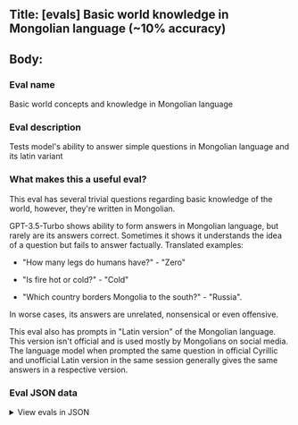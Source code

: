 ## Title: [evals] Basic world knowledge in Mongolian language (~10% accuracy)

## Body:

### Eval name

Basic world concepts and knowledge in Mongolian language

### Eval description

Tests model's ability to answer simple questions in Mongolian language and its latin variant

### What makes this a useful eval?

This eval has several trivial questions regarding basic knowledge of the world, however, they're written in
Mongolian.

GPT-3.5-Turbo shows ability to form answers in Mongolian language, but rarely are its answers correct. Sometimes it shows
it understands the idea of a question but fails to answer factually. Translated examples:

- "How many legs do humans have?" - "Zero"

- "Is fire hot or cold?" - "Cold"

- "Which country borders Mongolia to the south?" - "Russia".

In worse cases, its answers are unrelated, nonsensical or even offensive.

This eval also has prompts in "Latin version" of the Mongolian language. This version isn't official and is used
mostly by Mongolians on social media. The language model when prompted the same question in official Cyrillic and
unofficial Latin version in the same session generally gives the same answers in a respective version.

### Eval JSON data

<details>

  <summary>View evals in JSON</summary>

### Eval

  ```jsonl

{"input": [{"role": "system", "content": "You are OneWordGPT. Your answers should strictly only contain a single word and be in the same language and style as the user's question."}, {"role": "user", "content": "Монгол улсын нийслэл юу вэ?"}], "ideal": "Улаанбаатар"}

{"input": [{"role": "system", "content": "You are OneWordGPT. Your answers should strictly only contain a single word and be in the same language and style as the user's question."}, {"role": "user", "content": "Mongol ulsiin niislel yu ve?"}], "ideal": "Ulaanbaatar"}

{"input": [{"role": "system", "content": "You are OneWordGPT. Your answers should strictly only contain a single word and be in the same language and style as the user's question."}, {"role": "user", "content": "Англи улсын нийслэл юу вэ?"}], "ideal": "Лондон"}

{"input": [{"role": "system", "content": "You are OneWordGPT. Your answers should strictly only contain a single word and be in the same language and style as the user's question."}, {"role": "user", "content": "Angli ulsiin niislel yu ve?"}], "ideal": "London"}

{"input": [{"role": "system", "content": "You are OneWordGPT. Your answers should strictly only contain a single word and be in the same language and style as the user's question."}, {"role": "user", "content": "Монголын түүхэн дэх хамгийн алдартай хүн хэн бэ?"}], "ideal": "Чингис"}

  ```

</details>
